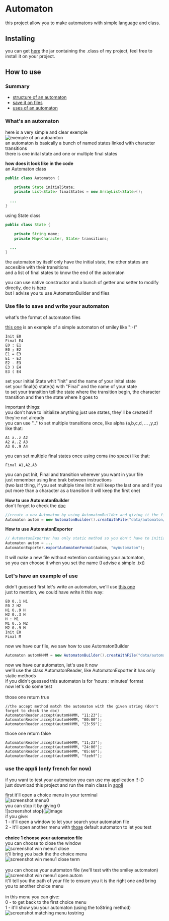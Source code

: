 # Automaton
this project allow you to make automatons with simple language and class.

## Installing 
you can get [here](https://github.com/Yvorie90/Automaton/tree/main/jar) the jar containing the .class of my project, feel free to install it on your project.

## How to use

### Summary
- [structure of an automaton](#whats-an-automaton)
- [save it on files](#use-file-to-save-and-write-your-automaton)
- [uses of an automaton](#lets-have-an-example)


### What's an automaton 
here is a very simple and clear exemple <br>
![exemple of an autoamton](https://cdn.discordapp.com/attachments/778226108834512937/918875995270967336/Untitled_Diagram.drawio_1.png) <br>
an automaton is basically a bunch of named states linked with character transitions <br>
there is one inital state and one or multiple final states <br>

**how does it look like in the code** <br>
an Automaton class
```java
public class Automaton {

    private State initialState;
    private List<State> finalStates = new ArrayList<State>();
    
  ...
}  
```
using State class
```java
public class State {

    private String name;
    private Map<Character, State> transitions;

  ...
}  

```
the automaton by itself only have the initial state, the other states are accesible with their transitions<br>
and a list of final states to know the end of the automaton<br>

you can use native constructor and a bunch of getter and setter to modify directly, doc is [here](https://github.com/Yvorie90/Automaton/tree/main/doc)<br>
but I advise you tu use AutomatonBuilder and files


### Use file to save and write your automaton

what's the format of automaton files<br>

[this one](https://github.com/Yvorie90/Automaton/blob/main/data/automaton/SmileyAutomata.txt) is an exemple of a simple automaton of smiley like ":-)"<br>
```
Init E0 
Final E4
E0 : E1
E0 ; E2
E1 = E3
E1 - E3
E2 - E3
E3 ) E4
E3 ( E4
```
set your initial State whit "Init" and the name of your inital state<br>
set your final(s) state(s) with "Final" and the name of your state<br>
to set your transition tell the state where the transition begin, the character transition and then the state where it goes to<br>

important things:<br>
you don't have to initialize anything just use states, they'll be created if they're not already <br>
you can use ".." to set multiple transitions once, like alpha (a,b,c,d, ... ,y,z) like that:<br>
```
A1 a..z A2
A2 A..Z A3
A3 0..9 A4
```
you can set multiple final states once using coma (no space) like that:
```
Final A1,A2,A3
```
you can put Init, Final and transition wherever you want in your file<br>
just remember using line brak between instructions<br>
(two last thing, if you set multiple time Init it will keep the last one and if you put more than a character as a transition it will keep the first one)<br>

**How to use AutomatonBuilder**<br>
don't forget to check the [doc](https://github.com/Yvorie90/Automaton/tree/main/doc)

```java
//create a new Automaton by using AutomatonBuilder and giving it the filepath
Automaton autom = new AutomatonBuilder().creatWithFile("data/automaton/SmileyAutomata.txt");
```
**How to use AutomatonExporter**<br>
```java
// AutomatonExporter has only static method so you don't have to initialize it
Automaton autom = ...
AutomatonExporter.exportAutomatonFormat(autom, "myAutomaton");
```
It will make a new file without extention containing your automaton,<br>
so you can choose it when you set the name (I advise a simple .txt)

### Let's have an example of use

 didn't guessed
first let's write an automaton, we'll use [this one](https://github.com/Yvorie90/Automaton/blob/main/data/automaton/HeureMinuteAutomata.txt)<br>
just to mention, we could have write it this way:
```
E0 0..1 H1
E0 2 H2
H1 0..9 H
H2 0..3 H
H : M1
M1 0..5 M2
M2 0..9 M
Init E0
Final M
```
now we have our file, we saw how to use AutomatonBuilder
```java
Automaton automHHMM = new AutomatonBuilder().creatWithFile("data/automaton/SmileyAutomata.txt");
```
now we have our automaton, let's use it now<br>
we'll use the class AutomatonReader, like AutomatonExporter it has only static methods<br>
if you didn't guessed this automaton is for 'hours : minutes' format<br>
now let's do some test<br>
<br>
those one return true
```
//the accept method match the automaton with the given string (don't forget to check the doc) 
AutomatonReader.accept(automHHMM, "11:23");
AutomatonReader.accept(automHHMM, "00:00");
AutomatonReader.accept(automHHMM, "23:59");
```
those one return false<br>
```
AutomatonReader.accept(automHHMM, "11;23");
AutomatonReader.accept(automHHMM, "24:00");
AutomatonReader.accept(automHHMM, "05:60");
AutomatonReader.accept(automHHMM, "fzehf");
```

### use the appli (only french for now)

if you want to test your automaton you can use my application !! :D <br>
just download this project and run the main class in [appli](https://github.com/Yvorie90/Automaton/blob/main/src/Appli.java)<br>

first it'll open a choice menu in your terminal<br>
![screenshot menu0](https://cdn.discordapp.com/attachments/778226108834512937/918913659953111090/unknown.png)<br>
you can stop it by giving 0<br>
![screenshot stop](![image](https://user-images.githubusercontent.com/73123597/145616574-90fd6cb4-f06f-460a-ab63-bddd2b723a6a.png)<br>
if you give:<br>
1 - it'll open a window to let your search your automaton file<br>
2 - it'll open another menu with [those](https://github.com/Yvorie90/Automaton/tree/main/data/automaton) default automaton to let you test <br>
<br>
**choice 1 choose your automaton file**<br>
you can choose to close the window<br>
![screenshot win menu1 close](https://media.discordapp.net/attachments/778226108834512937/918915779007754260/unknown.png?width=466&height=430)<br>
it'll bring you back the the choice menu<br>
![screenshot win menu1 close term](https://media.discordapp.net/attachments/778226108834512937/918915667992932372/unknown.png)<br>
<br>
you can choose your automaton file (we'll test with the smiley automaton)<br>
![screenshot win menu1 open autom](https://cdn.discordapp.com/attachments/778226108834512937/918919119301124166/unknown.png)<br>
it'll tell you the path of your file to ensure you it is the right one and bring you to another choice menu<br>
<br>
in this menu you can give:<br>
0 - to get back to the first choice menu<br>
1 - it'll show you your automaton (using the toString method)<br>
![screenshot matching menu tostring](https://cdn.discordapp.com/attachments/778226108834512937/918919934459928616/unknown.png)






















